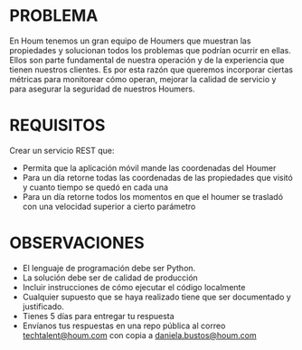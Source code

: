 # PROBLEMA

En Houm tenemos un gran equipo de Houmers que muestran las propiedades y solucionan todos los problemas que podrían ocurrir en ellas. Ellos son parte fundamental de nuestra operación y de la experiencia que tienen nuestros clientes. Es por esta razón que queremos incorporar ciertas métricas para monitorear cómo operan, mejorar la calidad de servicio y para asegurar la seguridad de nuestros Houmers.

# REQUISITOS

Crear un servicio REST que:

* Permita que la aplicación móvil mande las coordenadas del Houmer
* Para un día retorne todas las coordenadas de las propiedades que visitó y cuanto tiempo se quedó en cada una
* Para un día retorne todos los momentos en que el houmer se trasladó con una velocidad superior a cierto parámetro

# OBSERVACIONES

* El lenguaje de programación debe ser Python. 
* La solución debe ser de calidad de producción
* Incluir instrucciones de cómo ejecutar el código localmente
* Cualquier supuesto que se haya realizado tiene que ser documentado y justificado.
* Tienes 5 días para entregar tu respuesta
* Envíanos tus respuestas en una repo pública al correo techtalent@houm.com con copia a daniela.bustos@houm.com